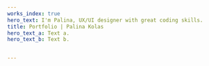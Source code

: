 ```yaml
---
works_index: true
hero_text: I'm Palina, UX/UI designer with great coding skills.
title: Portfolio | Palina Kolas
hero_text_a: Text a.
hero_text_b: Text b.


---
```

<Hero :text="$page.frontmatter.hero_text" />
<Hero :text="$page.frontmatter.hero_a_text" />
<Hero :text="$page.frontmatter.hero_b_text" />
<WorksList />
